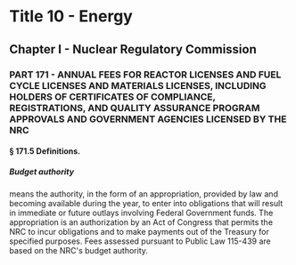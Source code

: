 
# Title 10 - Energy
## Chapter I - Nuclear Regulatory Commission
### PART 171 - ANNUAL FEES FOR REACTOR LICENSES AND FUEL CYCLE LICENSES AND MATERIALS LICENSES, INCLUDING HOLDERS OF CERTIFICATES OF COMPLIANCE, REGISTRATIONS, AND QUALITY ASSURANCE PROGRAM APPROVALS AND GOVERNMENT AGENCIES LICENSED BY THE NRC
#### § 171.5 Definitions.
##### Budget authority

means the authority, in the form of an appropriation, provided by law and becoming available during the year, to enter into obligations that will result in immediate or future outlays involving Federal Government funds. The appropriation is an authorization by an Act of Congress that permits the NRC to incur obligations and to make payments out of the Treasury for specified purposes. Fees assessed pursuant to Public Law 115-439 are based on the NRC's budget authority.
